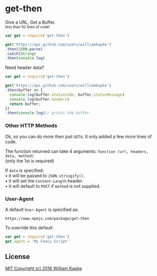 get-then
========

Give a URL, Get a Buffer.<br>
<sup>less than 50 lines of code!</sup>

```js
var get = require('get-then')

get('https://api.github.com/users/williamkapke')
.then(JSON.parse)
.catch(String)
.then(console.log)
```

Need header data?
```js
var get = require('get-then')

get('https://api.github.com/users/williamkapke')
.then(buffer => {
  console.log(buffer.statusCode, buffer.statusMessage)
  console.log(buffer.headers)
  return buffer;
})
.then(console.log)// prints the buffer
```

### Other HTTP Methods
Ok, so you can do more then just `GET`s. It only added a few more lines of code.

The function returned can take 4 arguments: `function (url, headers, data, method)`<br>
(only the 1st is required)

If `data` is specified:<br>
• it will be passed to `JSON.stringify()`.<br>
• it will set the `Content-Length` header.<br>
• it will default to `POST` if `method` is not supplied.<br>

### User-Agent
A default `User-Agent` is specified as:
```
https://www.npmjs.com/package/get-then
```

To override this default:
```js
var get = require('get-then')
get.agent = 'My Fancy Script'
```


## License
[MIT Copyright (c) 2016 William Kapke](/LICENSE)
